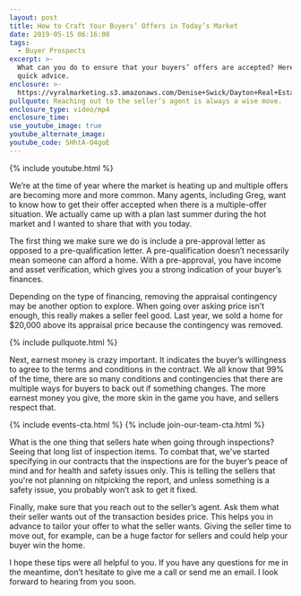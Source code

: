 ```yaml
---
layout: post
title: How to Craft Your Buyers’ Offers in Today’s Market
date: 2019-05-15 06:16:00
tags:
  - Buyer Prospects
excerpt: >-
  What can you do to ensure that your buyers’ offers are accepted? Here’s some
  quick advice.
enclosure: >-
  https://vyralmarketing.s3.amazonaws.com/Denise+Swick/Dayton+Real+Estate+Agent-+5+Ways+to+Get+Your+Buyers+Offer+Accepted+When+Theres+Multiple.mp4
pullquote: Reaching out to the seller’s agent is always a wise move.
enclosure_type: video/mp4
enclosure_time:
use_youtube_image: true
youtube_alternate_image:
youtube_code: SHhtA-O4goE
---
```


{% include youtube.html %}

We’re at the time of year where the market is heating up and multiple offers are becoming more and more common. Many agents, including Greg, want to know how to get their offer accepted when there is a multiple-offer situation. We actually came up with a plan last summer during the hot market and I wanted to share that with you today.

The first thing we make sure we do is include a pre-approval letter as opposed to a pre-qualification letter. A pre-qualification doesn’t necessarily mean someone can afford a home. With a pre-approval, you have income and asset verification, which gives you a strong indication of your buyer’s finances.

Depending on the type of financing, removing the appraisal contingency may be another option to explore. When going over asking price isn’t enough, this really makes a seller feel good. Last year, we sold a home for $20,000 above its appraisal price because the contingency was removed.

{% include pullquote.html %}

Next, earnest money is crazy important. It indicates the buyer’s willingness to agree to the terms and conditions in the contract. We all know that 99% of the time, there are so many conditions and contingencies that there are multiple ways for buyers to back out if something changes. The more earnest money you give, the more skin in the game you have, and sellers respect that.

{% include events-cta.html %} {% include join-our-team-cta.html %}

What is the one thing that sellers hate when going through inspections? Seeing that long list of inspection items. To combat that, we've started specifying in our contracts that the inspections are for the buyer’s peace of mind and for health and safety issues only. This is telling the sellers that you're not planning on nitpicking the report, and unless something is a safety issue, you probably won’t ask to get it fixed.

Finally, make sure that you reach out to the seller’s agent. Ask them what their seller wants out of the transaction besides price. This helps you in advance to tailor your offer to what the seller wants. Giving the seller time to move out, for example, can be a huge factor for sellers and could help your buyer win the home.

I hope these tips were all helpful to you. If you have any questions for me in the meantime, don’t hesitate to give me a call or send me an email. I look forward to hearing from you soon.<br>&nbsp;